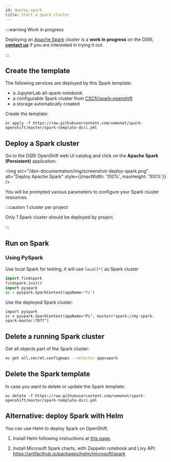 ```yaml
---
id: deploy-spark
title: Start a Spark cluster
---
```



:::warning Work in progress

Deploying an [Apache Spark](https://spark.apache.org/) cluster is a **work in progress** on the DSRI, **[contact us](/dsri-documentation/help)** if you are interested in trying it out.

:::


## Create the template

The following services are deployed by this Spark template:

* a JupyterLab all-spark-notebook
* a configurable Spark cluster from [CSCfi/spark-openshift](https://github.com/CSCfi/spark-openshift)
* a storage automatically created

Create the template:

```shell
oc apply -f https://raw.githubusercontent.com/vemonet/spark-openshift/master/spark-template-dsri.yml
```

## Deploy a Spark cluster

Go to the DSRI OpenShift web UI catalog and click on the **Apache Spark (Persistent)** application.

<img src="/dsri-documentation/img/screenshot-deploy-spark.png" alt="Deploy Apache Spark" style={{maxWidth: '100%', maxHeight: '100%'}} />

You will be prompted various parameters to configure your Spark cluster resources.

:::caution 1 cluster per project

Only 1 Spark cluster should be deployed by project.

:::

## Run on Spark

### Using PySpark

Use local Spark for testing, it will use `local[*]` as Spark cluster

```python
import findspark
findspark.init()
import pyspark
sc = pyspark.SparkContext(appName="Pi")
```

Use the deployed Spark cluster:

```shell
import pyspark
sc = pyspark.SparkContext(appName="Pi", master="spark://my-spark-spark-master:7077")
```

## Delete a running Spark cluster

Get all objects part of the Spark cluster:

```bash
oc get all,secret,configmaps --selector app=spark
```

## Delete the Spark template

In case you want to delete or update the Spark template:

```shell
oc delete -f https://raw.githubusercontent.com/vemonet/spark-openshift/master/spark-template-dsri.yml
```

## Alternative: deploy Spark with Helm

You can use Helm to deploy Spark on OpenShift.

1. Install Helm following instructions at [this page](/dsri-documentation/docs/helm).

2. Install Microsoft Spark charts, with Zeppelin notebook and Livy API: https://artifacthub.io/packages/helm/microsoft/spark